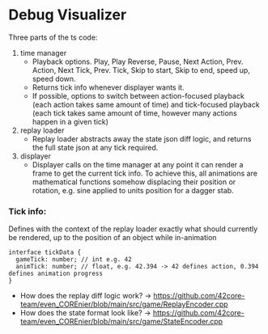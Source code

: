 # Debug Visualizer

Three parts of the ts code:

1. time manager
   - Playback options. Play, Play Reverse, Pause, Next Action, Prev. Action, Next Tick, Prev. Tick, Skip to start, Skip to end, speed up, speed down.
   - Returns tick info whenever displayer wants it.
   - If possible, options to switch between action-focused playback (each action takes same amount of time) and tick-focused playback (each tick takes same amount of time, however many actions happen in a given tick)
2. replay loader
   - Replay loader abstracts away the state json diff logic, and returns the full state json at any tick required.
3. displayer
   - Displayer calls on the time manager at any point it can render a frame to get the current tick info. To achieve this, all animations are mathematical functions somehow displacing their position or rotation, e.g. sine applied to units position for a dagger stab.

### Tick info:

Defines with the context of the replay loader exactly what should currently be rendered, up to the position of an object while in-animation

```
interface tickData {
  gameTick: number; // int e.g. 42
  animTick: number; // float, e.g. 42.394 -> 42 defines action, 0.394 defines animation progress
}
```

- How does the replay diff logic work? -> https://github.com/42core-team/even_COREnier/blob/main/src/game/ReplayEncoder.cpp
- How does the state format look like? -> https://github.com/42core-team/even_COREnier/blob/main/src/game/StateEncoder.cpp
